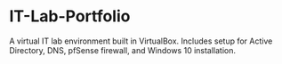 # IT-Lab-Portfolio
A virtual IT lab environment built in VirtualBox. Includes setup for Active Directory, DNS, pfSense firewall, and Windows 10 installation.
